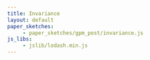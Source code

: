 ```yaml
---
title: Invariance
layout: default
paper_sketches:
     - paper_sketches/gpm_post/invariance.js
js_libs:
     - jslib/lodash.min.js
---
```



<div >
	<canvas id="myCanvas" width="700" height="600"></canvas>
</div>
